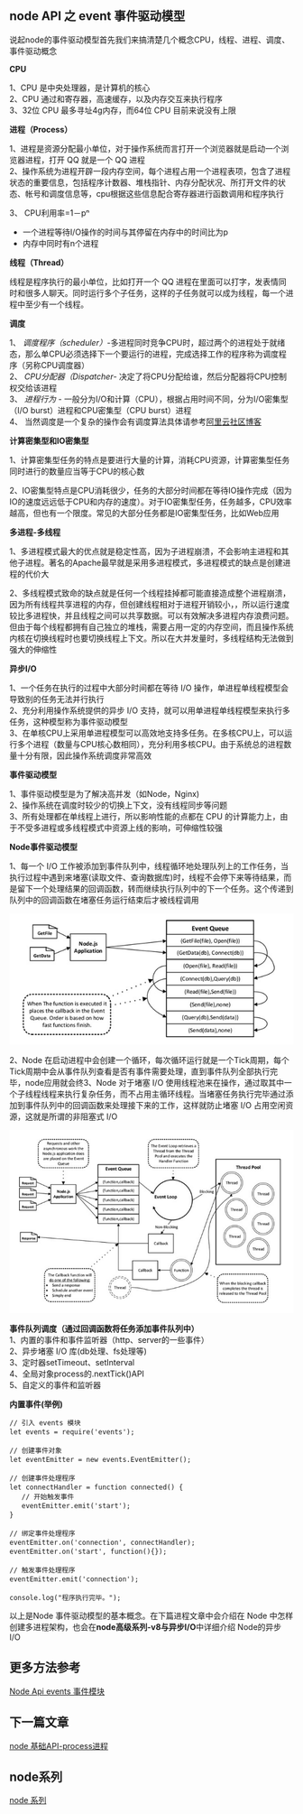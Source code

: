 ## node API 之 event 事件驱动模型

说起node的事件驱动模型首先我们来搞清楚几个概念CPU，线程、进程、调度、事件驱动概念<br/>

**CPU**<br/>

1、CPU 是中央处理器，是计算机的核心<br/>
2、CPU 通过和寄存器，高速缓存，以及内存交互来执行程序<br/>
3、32位 CPU 最多寻址4g内存，而64位 CPU 目前来说没有上限<br/>


**进程（Process）**<br/>

1、进程是资源分配最小单位，对于操作系统而言打开一个浏览器就是启动一个浏览器进程，打开 QQ 就是一个 QQ 进程<br/>
2、操作系统为进程开辟一段内存空间，每个进程占用一个进程表项，包含了进程状态的重要信息，包括程序计数器、堆栈指针、内存分配状况、所打开文件的状态、帐号和调度信息等，cpu根据这些信息配合寄存器进行函数调用和程序执行<br/>

3、 CPU利用率=1－pⁿ<br/>
  - 一个进程等待I/O操作的时间与其停留在内存中的时间比为p<br/>
  - 内存中同时有n个进程<br/>

**线程（Thread）**<br/>

线程是程序执行的最小单位，比如打开一个 QQ 进程在里面可以打字，发表情同时和很多人聊天。同时运行多个子任务，这样的子任务就可以成为线程，每一个进程中至少有一个线程。<br/>

**调度**<br/>

1、 *调度程序（scheduler）*-多进程同时竞争CPU时，超过两个的进程处于就绪态，那么单CPU必须选择下一个要运行的进程，完成选择工作的程序称为调度程序（另称CPU调度器）<br/>
2、 *CPU分配器（Dispatcher*- 决定了将CPU分配给谁，然后分配器将CPU控制权交给该进程<br/>
3、 *进程行为* - 一般分为I/O和计算（CPU），根据占用时间不同，分为I/O密集型（I/O burst）进程和CPU密集型（CPU burst）进程<br/>
4、 当然调度是一个复杂的操作会有调度算法具体请参考<a href="https://yq.aliyun.com/articles/278727">阿里云社区博客</a>


**计算密集型和IO密集型**<br/>

1、计算密集型任务的特点是要进行大量的计算，消耗CPU资源，计算密集型任务同时进行的数量应当等于CPU的核心数<br/>

2、IO密集型特点是CPU消耗很少，任务的大部分时间都在等待IO操作完成（因为IO的速度远远低于CPU和内存的速度）。对于IO密集型任务，任务越多，CPU效率越高，但也有一个限度。常见的大部分任务都是IO密集型任务，比如Web应用<br/>


**多进程-多线程**<br/>

1、多进程模式最大的优点就是稳定性高，因为子进程崩溃，不会影响主进程和其他子进程。著名的Apache最早就是采用多进程模式，多进程模式的缺点是创建进程的代价大<br/>

2、多线程模式致命的缺点就是任何一个线程挂掉都可能直接造成整个进程崩溃，因为所有线程共享进程的内存，但创建线程相对于进程开销较小，，所以运行速度较比多进程快，并且线程之间可以共享数据。可以有效解决多进程内存浪费问题。但由于每个线程都拥有自己独立的堆栈，需要占用一定的内存空间，而且操作系统内核在切换线程时也要切换线程上下文。所以在大并发量时，多线程结构无法做到强大的伸缩性<br/>

**异步I/O**<br/>

1、一个任务在执行的过程中大部分时间都在等待 I/O 操作，单进程单线程模型会导致别的任务无法并行执行<br/>
2、充分利用操作系统提供的异步 I/O 支持，就可以用单进程单线程模型来执行多任务，这种模型称为事件驱动模型<br/>
3、在单核CPU上采用单进程模型可以高效地支持多任务。在多核CPU上，可以运行多个进程（数量与CPU核心数相同），充分利用多核CPU。由于系统总的进程数量十分有限，因此操作系统调度非常高效<br/>


**事件驱动模型**<br/>

1、事件驱动模型是为了解决高并发（如Node，Nginx)<br/>
2、操作系统在调度时较少的切换上下文，没有线程同步等问题<br/>
3、所有处理都在单线程上进行，所以影响性能的点都在 CPU 的计算能力上，由于不受多进程或多线程模式中资源上线的影响，可伸缩性较强<br/>

**Node事件驱动模型**

1、每一个 I/O 工作被添加到事件队列中，线程循环地处理队列上的工作任务，当执行过程中遇到来堵塞(读取文件、查询数据库)时，线程不会停下来等待结果，而是留下一个处理结果的回调函数，转而继续执行队列中的下一个任务。这个传递到队列中的回调函数在堵塞任务运行结束后才被线程调用<br/>

<img src="https://github.com/MarsPen/-notes-summary/blob/master/images/event.png"><br/>

2、Node 在启动进程中会创建一个循环，每次循环运行就是一个Tick周期，每个Tick周期中会从事件队列查看是否有事件需要处理，直到事件队列全部执行完毕，node应用就会终3、Node 对于堵塞 I/O 使用线程池来在操作，通过取其中一个子线程线程来执行复杂任务，而不占用主循环线程。当堵塞任务执行完毕通过添加到事件队列中的回调函数来处理接下来的工作，这样就防止堵塞 I/O 占用空闲资源，这就是所谓的非阻塞式 I/O<br/>

<img src="https://github.com/MarsPen/-notes-summary/blob/master/images/event-loop.png"><br/>

**事件队列调度（通过回调函数将任务添加事件队列中）**<br/>
1、内置的事件和事件监听器（http、server的一些事件）<br/>
2、异步堵塞 I/O 库(db处理、fs处理等)<br/>
3、定时器setTimeout、setInterval<br/>
4、全局对象process的.nextTick()API<br/>
5、自定义的事件和监听器<br/>


**内置事件(举例)**<br/>
```
// 引入 events 模块
let events = require('events');

// 创建事件对象
let eventEmitter = new events.EventEmitter();

// 创建事件处理程序
let connectHandler = function connected() {
   // 开始触发事件 
   eventEmitter.emit('start');
}

// 绑定事件处理程序
eventEmitter.on('connection', connectHandler);
eventEmitter.on('start', function(){});

// 触发事件处理程序
eventEmitter.emit('connection');

console.log("程序执行完毕。");
```


以上是Node 事件驱动模型的基本概念。在下篇进程文章中会介绍在 Node 中怎样创建多进程架构，也会在**node高级系列-v8与异步I/O**中详细介绍 Node的异步 I/O <br/>



## 更多方法参考<br/>
<a href='http://nodejs.cn/api/events.html'>Node Api events 事件模块 </a>


## 下一篇文章
<a href='https://github.com/MarsPen/-notes-summary/blob/master/node/event.md'>node 基础API-process进程</a>

## node系列
<a href='https://github.com/MarsPen/-notes-summary/blob/master/node/index.md'>node 系列</a>






















